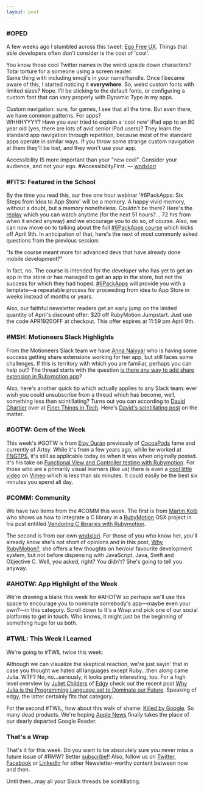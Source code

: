 ```yaml
---
layout: post
---
```


### #OPED

A few weeks ago I stumbled across this tweet: [Ego Free UX](https://twitter.com/marcpalmerdev/status/1098227091542282241?utm_campaign=newsletter&utm_content=18&utm_medium=web&utm_source=rubymotionweekly.com). 
Things that able developers often don't consider is the cost of 'cool'.  

You know those cool Twitter names in the weird upside down characters? Total torture for a someone using a screen reader.  
Same thing with including emoji's in your name/handle. Once I became aware of this, I started noticing it **everywhere**. 
So, weird custom fonts with limited sizes?  Nope. I'll be sticking to the default fonts, or configuring a custom font 
that can vary properly with Dynamic Type in my apps.

Custom navigation: sure, for games, I see that all the time.  But even there, we have common patterns. For apps?  
WHHHYYYY? Have you ever tried to explain a 'cool new' iPad app to an 80 year old (yes, there are lots of avid senior 
iPad users)? They learn the standard app navigation through repetition, because most of the standard apps operate in 
similar ways. If you throw some strange custom navigation at them they'll be lost, and they won't use your app.

Accessibility IS more important than your "new cool". Consider your audience, and not your ego. #AccessibilityFirst. 
— [wndxlori](http://twitter.com/wndxlori?utm_campaign=newsletter&utm_content=18&utm_medium=web&utm_source=rubymotionweekly.com)
 
### #FITS: Featured in the School

By the time you read this, our free one hour webinar '#6PackApps: Six Steps from Idea to App Store' will be a memory. A 
happy vivid memory, without a doubt, but a memory nonetheless. Couldn't be there? Here's the [replay](http://drip.la/c/eyJhY2NvdW50X2lkIjoiNjg0MjExMSIsInRyaWdnZXJfaWQiOiIyMTg3ODA4MDgiLCJkeW5hbWljX3VybCI6bnVsbCwidXJsIjoiaHR0cHM6Ly93bmR4c2Nob29sLmVhc3l3ZWJpbmFyLmxpdmUvcmVwbGF5In0?e=lori%40cyberdex.ca&utm_campaign=newsletter&utm_content=18&utm_medium=web&utm_source=rubymotionweekly.com) 
which you can watch 
anytime (for the next 51 hours?... 72 hrs from when it ended anyway) and we encourage you to do so, of course. Also, we 
can now move on to talking about the full [#6PackApps course](http://drip.la/c/eyJhY2NvdW50X2lkIjoiNjg0MjExMSIsInRyaWdnZXJfaWQiOiIyOTQ2Mjc3NTMiLCJkeW5hbWljX3VybCI6bnVsbCwidXJsIjoiaHR0cHM6Ly93bmR4LnNjaG9vbC9wLzYtcGFjay1hcHBzLTIwMTkwNCJ9?e=lori%40cyberdex.ca&utm_campaign=newsletter&utm_content=18&utm_medium=web&utm_source=rubymotionweekly.com) which kicks off April 9th. In anticipation of that, here's 
the next of most commonly asked questions from the previous session: 

"Is the course meant more for advanced devs that have already done mobile development?"

In fact, no. The course is intended for the developer who has yet to get an app in the store or has managed to get an 
app in the store, but not the success for which they had hoped. [#6PackApps](http://drip.la/c/eyJhY2NvdW50X2lkIjoiNjg0MjExMSIsInRyaWdnZXJfaWQiOiIyOTQ2Mjc3NTMiLCJkeW5hbWljX3VybCI6bnVsbCwidXJsIjoiaHR0cHM6Ly93bmR4LnNjaG9vbC9wLzYtcGFjay1hcHBzLTIwMTkwNCJ9?e=lori%40cyberdex.ca&utm_campaign=newsletter&utm_content=18&utm_medium=web&utm_source=rubymotionweekly.com) 
will provide you with a template—a repeatable 
process for proceeding from idea to App Store in weeks instead of months or years.

Also, our faithful newsletter readers get an early jump on the limited quantity of April's discount offer: $20 off 
RubyMotion Jumpstart. Just use the code APR1920OFF at checkout. This offer expires at 11:59 pm April 9th. 
 
### #MSH: Motioneers Slack Highlights

From the Motioneers Slack team we have [Anna Naiyyar](https://motioneers.slack.com/team/U3U01ARRP?utm_campaign=newsletter&utm_content=18&utm_medium=web&utm_source=rubymotionweekly.com) 
who is having some success getting share extensions working for her 
app, but still faces some challenges. If this is territory with which you are familiar, perhaps you can help out?  The 
thread starts with the question [is there any way to add share extension in Rubymotion app](https://motioneers.slack.com/archives/C055RDLS0/p1553358322405200?utm_campaign=newsletter&utm_content=18&utm_medium=web&utm_source=rubymotionweekly.com)?

Also, here's another quick tip which actually applies to any Slack team: ever wish you could unsubscribe from a thread 
which has become, well, something less than scintillating? Turns out you can according to  [David Chartier](https://twitter.com/chartier?utm_campaign=newsletter&utm_content=18&utm_medium=web&utm_source=rubymotionweekly.com) 
over at [Finer Things in Tech](https://twitter.com/finertech?utm_campaign=newsletter&utm_content=18&utm_medium=web&utm_source=rubymotionweekly.com). 
Here's [David's scintillating post](https://finertech.com/2019/03/28/slack-tip-you-can-unsubscribe-from-threads/) on the matter. 

### #GOTW: Gem of the Week

This week's #GOTW is from [Eloy Durán](https://twitter.com/alloy?utm_campaign=newsletter&utm_content=18&utm_medium=web&utm_source=rubymotionweekly.com) 
previously of [CocoaPods](https://twitter.com/CocoaPods?utm_campaign=newsletter&utm_content=18&utm_medium=web&utm_source=rubymotionweekly.com) 
fame and currently of Artsy. While it's from a few years 
ago, while he worked at [FNGTPS](https://www.fngtps.com/?utm_campaign=newsletter&utm_content=18&utm_medium=web&utm_source=rubymotionweekly.com), 
it's still as applicable today as when it was when originally posted. It's his take on 
[Functional View and Controller testing with Rubymotion](https://www.fngtps.com/2012/functional-view-and-controller-testing-with-rubymotion/?utm_campaign=newsletter&utm_content=18&utm_medium=web&utm_source=rubymotionweekly.com). 
For those who are a primarily visual learners (like us) there 
is even a [cool little video](https://vimeo.com/45193144?utm_campaign=newsletter&utm_content=18&utm_medium=web&utm_source=rubymotionweekly.com) 
on [Vimeo](http://vimeo.com/?utm_campaign=newsletter&utm_content=18&utm_medium=web&utm_source=rubymotionweekly.com) 
which is less than six minutes. It could easily be the best six minutes you spend all day.

### #COMM: Community

We have two items from the #COMM this week.  The first is from [Martin Kolb](https://twitter.com/gappedapp?utm_campaign=newsletter&utm_content=18&utm_medium=web&utm_source=rubymotionweekly.com) 
who shows us how to integrate a C library in a [RubyMotion](http://www.rubymotion.com/?utm_campaign=newsletter&utm_content=18&utm_medium=web&utm_source=rubymotionweekly.com) 
OSX project in his post entitled [Vendoring C libraries with Rubymotion](http://vt-learn.de/site/rubymotion/2019/03/24/Vendoring-C-libraries-with-Rubymotion.html?utm_campaign=newsletter&utm_content=18&utm_medium=web&utm_source=rubymotionweekly.com).

The second is from our own [wndxlori](http://twitter.com/wndxlori?utm_campaign=newsletter&utm_content=18&utm_medium=web&utm_source=rubymotionweekly.com). 
For those of you who know her, you'll already know she's not short of opinions and 
in this post, [Why RubyMotion?](https://www.wndx.com/blog/why_rubymotion/?utm_campaign=newsletter&utm_content=18&utm_medium=web&utm_source=rubymotionweekly.com), 
she offers a few thoughts on her/our favourite development system, but not before 
dispensing with JavaScript, Java, Swift and Objective C. Well, you asked, right? You didn't? She's going to tell you 
anyway.  

### #AHOTW: App Highlight of the Week

We're drawing a blank this week for #AHOTW so perhaps we'll use this space to encourage you to nominate somebody's 
app—maybe even your own?—in this category. Scroll down to It's a Wrap and pick one of our social platforms to get in 
touch. Who knows, it might just be the beginning of something huge for us both.

### #TWIL: This Week I Learned

We're going to #TWIL twice this week:

Although we can visualize the skeptical reaction, we're just sayin' that in case you thought we hated all languages 
except Ruby...then along came Julia. WTF? No, no...seriously, it looks pretty interesting, too. For a high level 
overview by [Juliet Childers](https://twitter.com/julietchilders?utm_campaign=newsletter&utm_content=18&utm_medium=web&utm_source=rubymotionweekly.com) 
of [Edgy](https://edgy.app/?utm_campaign=newsletter&utm_content=18&utm_medium=web&utm_source=rubymotionweekly.com) 
check out the recent post [Why Julia is the Programming Language set to Dominate our Future](https://edgy.app/why-programming-language-julia-is-set-to-dominate-our-future?utm_campaign=newsletter&utm_content=18&utm_medium=web&utm_source=rubymotionweekly.com). 
Speaking of edgy, the latter certainly fits that category.

For the second #TWIL, how about this walk of shame: [Killed by Google](https://killedbygoogle.com/?utm_campaign=newsletter&utm_content=18&utm_medium=web&utm_source=rubymotionweekly.com). 
So many dead products. We're hoping [Apple News](https://www.apple.com/apple-news/?utm_campaign=newsletter&utm_content=18&utm_medium=web&utm_source=rubymotionweekly.com) 
finally takes the place of our dearly departed Google Reader.
  
### That's a Wrap

That's it for this week. Do you want to be absolutely sure you never miss a future issue of #RMW? Better [subscribe!](https://www.getdrip.com/forms/482172082/submissions/new?utm_campaign=newsletter&utm_content=15&utm_medium=web&utm_source=rubymotionweekly.com)!  Also, 
follow us on [Twitter](https://twitter.com/wndxschool?utm_campaign=newsletter&utm_content=15&utm_medium=web&utm_source=rubymotionweekly.com),
[Facebook](https://www.facebook.com/wndxschool?utm_campaign=newsletter&utm_content=15&utm_medium=web&utm_source=rubymotionweekly.com) 
or [LinkedIn](https://www.linkedin.com/company/wndxschool?utm_campaign=newsletter&utm_content=15&utm_medium=web&utm_source=rubymotionweekly.com) for other Newsletter-worthy content between now 
and then.

Until then...may all your Slack threads be scintillating.